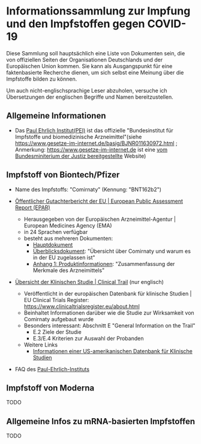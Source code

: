 # Informationssammlung zur Impfung und den Impfstoffen gegen COVID-19
Diese Sammlung soll hauptsächlich eine Liste von Dokumenten sein, die von offiziellen Seiten der Organisationen Deutschlands und der Europäischen Union kommen.
Sie kann als Ausgangspunkt für eine faktenbasierte Recherche dienen, um sich selbst eine Meinung über die Impfstoffe bilden zu können.

Um auch nicht-englischsprachige Leser abzuholen, versuche ich Übersetzungen der englischen Begriffe und Namen bereitzustellen.

## Allgemeine Informationen
- Das [Paul Ehrlich Institut(PEI)](https://www.pei.de/DE/home/home-node.html) ist das offizielle "Bundesinstitut für Impfstoffe und biomedizinische Arzneimittel"(siehe https://www.gesetze-im-internet.de/basig/BJNR011630972.html ; Anmerkung: https://www.gesetze-im-internet.de ist eine [vom Bundesminiterium der Justiz bereitgestellte](https://www.bundesjustizamt.de/DE/Themen/Buergerdienste/Gesetze/Gesetze_node.html) Website) 
## Impfstoff von Biontech/Pfizer
- Name des Impfstoffs: "Comirnaty" (Kennung: "BNT162b2")
- [Öffentlicher Gutachterbericht der EU | European Public Assessment Report (EPAR)](https://www.ema.europa.eu/en/medicines/human/EPAR/comirnaty)
  - Herausgegeben von der Europäischen Arzneimittel-Agentur | European Medicines Agency (EMA)
  - in 24 Sprachen verfügbar
  - besteht aus mehreren Dokumenten:
    - [Hauptdokument](https://www.ema.europa.eu/en/documents/assessment-report/comirnaty-epar-public-assessment-report_en.pdf)
    - [Überblicksdokument](https://www.ema.europa.eu/en/documents/overview/comirnaty-epar-medicine-overview_de.pdf): "Übersicht über Comirnaty und warum es in der EU zugelassen ist"
    - [Anhang 1: Produktinformationen](https://www.ema.europa.eu/en/documents/product-information/comirnaty-epar-product-information_de.pdf): "Zusammenfassung der Merkmale des Arzneimittels"
    
- [Übersicht der Klinischen Studie | Clinical Trail](https://www.clinicaltrialsregister.eu/ctr-search/trial/2020-002641-42/DE) (nur englisch)
  - Veröffentlicht in der europäischen Datenbank für klinische Studien | EU Clinical Trials Register: https://www.clinicaltrialsregister.eu/about.html
  - Beinhaltet Informationen darüber wie die Studie zur Wirksamkeit von Comirnaty aufgebaut wurde
  - Besonders interessant: Abschnitt E "General Information on the Trail"
    - E.2 Ziele der Studie
    - E.3/E.4 Kriterien zur Auswahl der Probanden
  - Weitere Links
    - [Informationen einer US-amerikanischen Datenbank für Klinische Studien](https://clinicaltrials.gov/ct2/show/NCT04368728?term=BNT162b2&cond=SARS&phase=12&draw=2&rank=2)

- FAQ des [Paul-Ehrlich-Instituts](https://www.pei.de/DE/newsroom/dossier/coronavirus/coronavirus-inhalt.html;jsessionid=7465DE89430DB25C0D433B6921AF09F7.intranet212?nn=169730&cms_pos=3)


## Impfstoff von Moderna
TODO

## Allgemeine Infos zu mRNA-basierten Impfstoffen
TODO
